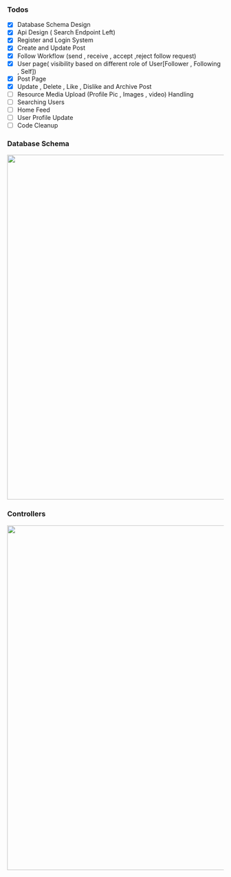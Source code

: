 ### Todos
- [X] Database Schema Design
- [X] Api Design ( Search Endpoint Left)
- [X] Register and Login System
- [X] Create and Update Post
- [X] Follow Workflow (send , receive , accept ,reject  follow request)
- [X] User page( visibility based on different role of User[Follower , Following , Self])
- [X] Post Page
- [X] Update , Delete , Like , Dislike and Archive Post
- [ ] Resource Media Upload (Profile Pic , Images , video) Handling
- [ ] Searching Users
- [ ] Home Feed
- [ ] User Profile Update
- [ ] Code Cleanup

### Database Schema
<img src="https://0x0.st/Xp_7.svg" width="800" />

### Controllers
<img src="https://0x0.st/Xp_h.svg" width="800" />
